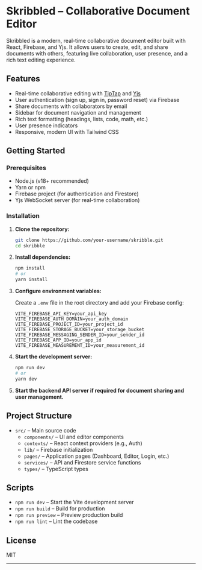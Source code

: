 # Skribbled – Collaborative Document Editor

Skribbled is a modern, real-time collaborative document editor built with React, Firebase, and Yjs. It allows users to create, edit, and share documents with others, featuring live collaboration, user presence, and a rich text editing experience.

## Features

- Real-time collaborative editing with [TipTap](https://tiptap.dev/) and [Yjs](https://yjs.dev/)
- User authentication (sign up, sign in, password reset) via Firebase
- Share documents with collaborators by email
- Sidebar for document navigation and management
- Rich text formatting (headings, lists, code, math, etc.)
- User presence indicators
- Responsive, modern UI with Tailwind CSS

## Getting Started

### Prerequisites

- Node.js (v18+ recommended)
- Yarn or npm
- Firebase project (for authentication and Firestore)
- Yjs WebSocket server (for real-time collaboration)

### Installation

1. **Clone the repository:**
   ```sh
   git clone https://github.com/your-username/skribble.git
   cd skribble
   ```

2. **Install dependencies:**
   ```sh
   npm install
   # or
   yarn install
   ```

3. **Configure environment variables:**

   Create a `.env` file in the root directory and add your Firebase config:
   ```
   VITE_FIREBASE_API_KEY=your_api_key
   VITE_FIREBASE_AUTH_DOMAIN=your_auth_domain
   VITE_FIREBASE_PROJECT_ID=your_project_id
   VITE_FIREBASE_STORAGE_BUCKET=your_storage_bucket
   VITE_FIREBASE_MESSAGING_SENDER_ID=your_sender_id
   VITE_FIREBASE_APP_ID=your_app_id
   VITE_FIREBASE_MEASUREMENT_ID=your_measurement_id
   ```

4. **Start the development server:**
   ```sh
   npm run dev
   # or
   yarn dev
   ```

6. **Start the backend API server if required for document sharing and user management.**

## Project Structure

- `src/` – Main source code
  - `components/` – UI and editor components
  - `contexts/` – React context providers (e.g., Auth)
  - `lib/` – Firebase initialization
  - `pages/` – Application pages (Dashboard, Editor, Login, etc.)
  - `services/` – API and Firestore service functions
  - `types/` – TypeScript types

## Scripts

- `npm run dev` – Start the Vite development server
- `npm run build` – Build for production
- `npm run preview` – Preview production build
- `npm run lint` – Lint the codebase

## License

MIT

---
